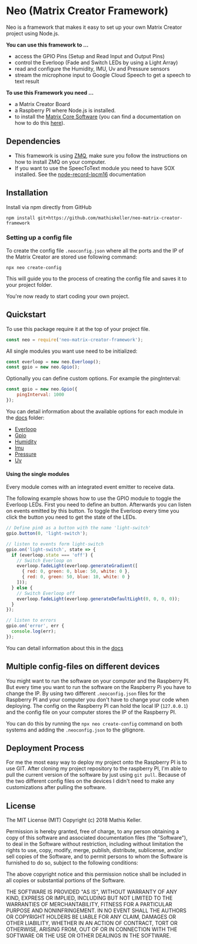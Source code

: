 # Neo (Matrix Creator Framework)

Neo is a framework that makes it easy to set up your own Matrix Creator project using Node.js.

**You can use this framework to ...**

- access the GPIO Pins (Setup and Read Input and Output Pins)
- control the Everloop (Fade and Switch LEDs by using a Light Array)
- read and configure the Humidity, IMU, Uv and Pressure sensors
- stream the microphone input to Google Cloud Speech to get a speech to text result

**To use this Framework you need ...**
- a Matrix Creator Board
- a Raspberry PI where Node.js is installed.
- to install the [Matrix Core Software](https://matrix-io.github.io/matrix-documentation/matrix-core/) (you can find a documentation on how to do this [here](https://matrix-io.github.io/matrix-documentation/matrix-core/getting-started/installation/)).


## Dependencies

- This framework is using [ZMQ](https://www.npmjs.com/package/zmq), make sure you follow the instructions on how to install ZMQ on your computer.
- If you want to use the SpeecToText module you need to have SOX installed. See the [node-record-lpcm16](https://www.npmjs.com/package/node-record-lpcm16) documentation

## Installation

Install via npm directly from GitHub

```
npm install git+https://github.com/mathiskeller/neo-matrix-creator-framework
```

### Setting up a config file

To create the config file `.neoconfig.json` where all the ports and the IP of the Matrix Creator are stored use following command:

```
npx neo create-config
```

This will guide you to the process of creating the config file and saves it to your project folder.

You're now ready to start coding your own project.

## Quickstart

To use this package require it at the top of your project file.

```Javascript
const neo = require('neo-matrix-creator-framework');
```

All single modules you want use need to be initialized:

```javascript
const everloop = new neo.Everloop();
const gpio = new neo.Gpio();
```

Optionally you can define custom options. For example the pingInterval:

```javascript
const gpio = new neo.Gpio({
    pingInterval: 1000
});
```

You can detail information about the available options for each module in the [docs](./docs/) folder:

- [Everloop](./docs/Everloop.md)
- [Gpio](./docs/Gpio.md)
- [Humidity](./docs/Humidity.md)
- [Imu](./docs/Imu.md)
- [Pressure](./docs/Pressure.md)
- [Uv](./docs/Uv.md)


#### Using the single modules

Every module comes with an integrated event emitter to receive data.

The following example shows how to use the GPIO module to toggle the Everloop LEDs. First you need to define an button. Afterwards you can listen on events emitted by this button. To toggle the Everloop every time you click the button you need to get the state of the LEDs.

```javascript
// Define pin0 as a button with the name 'light-switch'
gpio.button(0, 'light-switch');

// listen to events form light-switch
gpio.on('light-switch', state => {
  if (everloop.state === 'off') {
    // Switch Everloop on
    everloop.fadeLight(everloop.generateGradient([
      { red: 0, green: 0, blue: 50, white: 0 },
      { red: 0, green: 50, blue: 10, white: 0 }
    ]));
  } else {
    // Switch Everloop off
    everloop.fadeLight(everloop.generateDefaultLight(0, 0, 0, 0));
  }
});

// listen to errors
gpio.on('error', err {
  console.log(err);
});
```

You can detail information about this in the [docs](./docs/)



## Multiple config-files on different devices

You might want to run the software on your computer and the Raspberry PI. But every time you want to run the software on the Raspberry Pi you have to change the IP. By using two different `.neoconfig.json` files for the Raspberry PI and your computer you don't have to change your code when deploying. The config on the Raspberry PI can hold the local IP (`127.0.0.1`) and the config file on your computer stores the IP of the Raspberry PI.

You can do this by running the `npx neo create-config` command on both systems and adding the `.neoconfig.json` to the gitignore.

## Deployment Process

For me the most easy way to deploy my project onto the Raspberry PI is to use GIT. After cloning my project repository to the raspberry PI, I'm able to pull the current version of the software by just using `git pull`. Because of the two different config files on the devices I didn't need to make any customizations after pulling the software.

## License

The MIT License (MIT) Copyright (c) 2018 Mathis Keller.

Permission is hereby granted, free of charge, to any person obtaining a copy of this software and associated documentation files (the "Software"), to deal in the Software without restriction, including without limitation the rights to use, copy, modify, merge, publish, distribute, sublicense, and/or sell copies of the Software, and to permit persons to whom the Software is furnished to do so, subject to the following conditions:

The above copyright notice and this permission notice shall be included in all copies or substantial portions of the Software.

THE SOFTWARE IS PROVIDED "AS IS", WITHOUT WARRANTY OF ANY KIND, EXPRESS OR IMPLIED, INCLUDING BUT NOT LIMITED TO THE WARRANTIES OF MERCHANTABILITY, FITNESS FOR A PARTICULAR PURPOSE AND NONINFRINGEMENT. IN NO EVENT SHALL THE AUTHORS OR COPYRIGHT HOLDERS BE LIABLE FOR ANY CLAIM, DAMAGES OR OTHER LIABILITY, WHETHER IN AN ACTION OF CONTRACT, TORT OR OTHERWISE, ARISING FROM, OUT OF OR IN CONNECTION WITH THE SOFTWARE OR THE USE OR OTHER DEALINGS IN THE SOFTWARE.
